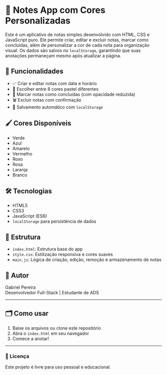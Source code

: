 # 📝 Notes App com Cores Personalizadas

Este é um aplicativo de notas simples desenvolvido com HTML, CSS e JavaScript puro. Ele permite criar, editar e excluir notas, marcar como concluídas, além de personalizar a cor de cada nota para organização visual. Os dados são salvos no `localStorage`, garantindo que suas anotações permaneçam mesmo após atualizar a página.

## 🚀 Funcionalidades

- ✅ Criar e editar notas com data e horário
- 🎨 Escolher entre 8 cores pastel diferentes
- 📌 Marcar notas como concluídas (com opacidade reduzida)
- 🗑️ Excluir notas com confirmação
- 💾 Salvamento automático com `localStorage`

## 🖌️ Cores Disponíveis

- Verde
- Azul
- Amarelo
- Vermelho
- Roxo
- Rosa
- Laranja
- Branco

## 🛠️ Tecnologias

- HTML5
- CSS3
- JavaScript (ES6)
- `localStorage` para persistência de dados

## 📂 Estrutura

- `index.html`: Estrutura base do app
- `style.css`: Estilização responsiva e cores suaves
- `main.js`: Lógica de criação, edição, remoção e armazenamento de notas

## 🧠 Autor

Gabriel Pereira  
Desenvolvedor Full-Stack | Estudante de ADS  

---

## 🗂️ Como usar

1. Baixe os arquivos ou clone este repositório
2. Abra o `index.html` em seu navegador
3. Comece a anotar!

---

### 📌 Licença

Este projeto é livre para uso pessoal e educacional.
